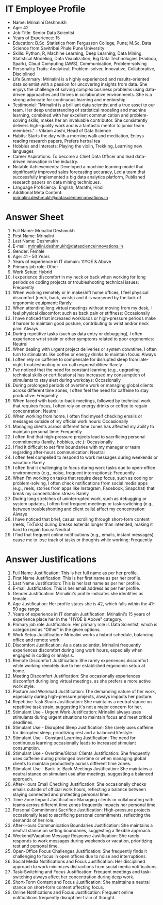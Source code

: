 # IT Employee Profile

- Name: Mrinalini Deshmukh
- Age: 42
- Job Title: Senior Data Scientist
- Years of Experience: 15
- Education: B.Sc. Statistics from Fergusson College, Pune; M.Sc. Data Science from Savitribai Phule Pune University
- Skills: Python, R, Machine Learning, Deep Learning, Data Mining, Statistical Modeling, Data Visualization, Big Data Technologies (Hadoop, Spark), Cloud Computing (AWS), Communication, Problem-solving
- Personality Traits: Analytical,  Problem-solver,  Innovative,  Collaborative,  Disciplined
- Life Summary: Mrinalini is a highly experienced and results-oriented data scientist with a passion for uncovering insights from data. She enjoys the challenge of solving complex business problems using data-driven approaches and thrives in collaborative environments.  She is a strong advocate for continuous learning and mentorship.
- Testimonial: "Mrinalini is a brilliant data scientist and a true asset to our team. Her deep understanding of statistical modeling and machine learning, combined with her excellent communication and problem-solving skills, makes her an invaluable contributor.  She consistently delivers high-quality work and is a fantastic mentor to junior team members." -  Vikram Joshi, Head of Data Science
- Habits: Starts the day with a morning walk and meditation, Enjoys reading research papers, Prefers herbal tea
- Hobbies and Interests:  Playing the violin,  Trekking,  Learning new languages
- Career Aspirations: To become a Chief Data Officer and lead data-driven innovation in the industry.
- Notable Achievements: Developed a machine learning model that significantly improved sales forecasting accuracy, Led a team that successfully implemented a big data analytics platform, Published research papers on data mining techniques.
- Language Proficiency: English, Marathi, Hindi
- Additional Meta Content: mrinalini.deshmukh@datascienceinnovations.in

# Answer Sheet

1. Full Name: Mrinalini Deshmukh
2. First Name: Mrinalini
3. Last Name: Deshmukh
4. E-mail: mrinalini.deshmukh@datascienceinnovations.in
5. Gender: Female
6. Age: 41 - 50 Years
7. Years of experience in IT domain: 11YOE & Above
8. Primary job role: Other
9. Work Setup: Hybrid
10. I experience discomfort in my neck or back when working for long periods on coding projects or troubleshooting technical issues: Frequently
11. When working remotely or in makeshift home offices, I feel physical discomfort (neck, back, wrists) and it is worsened by the lack of ergonomic equipment: Rarely
12. When attending long virtual meetings without moving from my desk, I feel physical discomfort such as back pain or stiffness: Occasionally
13. I have noticed that increased workloads or high-pressure periods make it harder to maintain good posture, contributing to wrist and/or neck pain: Always
14. During repetitive tasks (such as data entry or debugging), I often experience wrist strain or other symptoms related to poor ergonomics: Neutral
15. When dealing with urgent project deliveries or system downtime, I often turn to stimulants like coffee or energy drinks to maintain focus: Always
16. I often rely on caffeine to compensate for disrupted sleep from late-night troubleshooting or on-call responsibilities: Rarely
17. I’ve noticed that the need for constant learning (e.g., upgrading technical skills or certifications) has increased my consumption of stimulants to stay alert during workdays: Occasionally
18. During prolonged periods of overtime work or managing global clients across different time zones, I often feel the need for caffeine to stay productive: Frequently
19. When faced with back-to-back meetings, followed by technical work that requires focus, I often rely on energy drinks or coffee to regain concentration: Neutral
20. When working from home, I often find myself checking emails or messages outside of my official work hours: Occasionally
21. Managing clients across different time zones has affected my ability to maintain personal time: Frequently
22. I often find that high-pressure projects lead to sacrificing personal commitments (family, hobbies, etc.): Occasionally
23. I find it difficult to set firm boundaries with my manager or team regarding after-hours communication: Neutral
24. I often feel compelled to respond to work messages during weekends or vacation: Rarely
25. I often find it challenging to focus during work tasks due to open-office environments (e.g., noise, frequent interruptions): Frequently
26. When I’m working on tasks that require deep focus, such as coding or problem-solving, I often check notifications from social media apps (e.g., reels, stories from apps like Instagram, Facebook, Snapchat) that break my concentration streak: Rarely
27. During long stretches of uninterrupted work, such as debugging or system updates, I often find frequent meetings or task-switching (e.g., between troubleshooting and client calls) affect my concentration: Always
28. I have noticed that brief, casual scrolling through short-form content (reels, TikToks) during breaks extends longer than intended, making it hard to regain focus: Neutral
29. I find that frequent online notifications (e.g., emails, instant messages) cause me to lose track of tasks or thoughts while working: Frequently


# Answer Justifications

1. Full Name Justification: This is her full name as per her profile.
2. First Name Justification: This is her first name as per her profile.
3. Last Name Justification: This is her last name as per her profile.
4. E-mail Justification: This is her email address as per her profile.
5. Gender Justification: Mrinalini's profile indicates she identifies as female.
6. Age Justification: Her profile states she is 42, which falls within the 41-50 age range.
7. Years of experience in IT domain Justification: Mrinalini's 15 years of experience place her in the "11YOE & Above" category.
8. Primary job role Justification: Her primary role is Data Scientist, which is categorized as "Other" in the given options.
9. Work Setup Justification: Mrinalini works a hybrid schedule, balancing office and remote work.
10. Discomfort Justification: As a data scientist, Mrinalini frequently experiences discomfort during long work hours, especially when engaged in coding or analysis.
11. Remote Discomfort Justification: She rarely experiences discomfort while working remotely due to her established ergonomic setup at home.
12. Meeting Discomfort Justification: She occasionally experiences discomfort during long virtual meetings, as she prefers a more active work style.
13. Posture and Workload Justification: The demanding nature of her work, especially during high-pressure projects, always impacts her posture.
14. Repetitive Task Strain Justification: She maintains a neutral stance on repetitive task strain, suggesting it's not a major concern for her.
15. Stimulant Use - Urgent Work Justification: Mrinalini always uses stimulants during urgent situations to maintain focus and meet critical deadlines.
16. Stimulant Use - Disrupted Sleep Justification: She rarely uses caffeine for disrupted sleep, prioritizing rest and a balanced lifestyle.
17. Stimulant Use - Constant Learning Justification: The need for continuous learning occasionally leads to increased stimulant consumption.
18. Stimulant Use - Overtime/Global Clients Justification: She frequently uses caffeine during prolonged overtime or when managing global clients to maintain productivity across different time zones.
19. Stimulant Use - Back-to-Back Meetings Justification: She maintains a neutral stance on stimulant use after meetings, suggesting a balanced approach.
20. After-Hours Email Checking Justification: She occasionally checks emails outside of official work hours, reflecting a balance between staying connected and protecting personal time.
21. Time Zone Impact Justification: Managing clients or collaborating with teams across different time zones frequently impacts her personal time.
22. Personal Commitment Sacrifice Justification: High-pressure projects occasionally lead to sacrificing personal commitments, reflecting the demands of her role.
23. After-Hours Communication Boundaries Justification: She maintains a neutral stance on setting boundaries, suggesting a flexible approach.
24. Weekend/Vacation Message Response Justification: She rarely responds to work messages during weekends or vacation, prioritizing rest and personal time.
25. Open-Office Focus Challenges Justification: She frequently finds it challenging to focus in open offices due to noise and interruptions.
26. Social Media Notifications and Focus Justification: Her disciplined approach to work minimizes distractions from social media notifications.
27. Task-Switching and Focus Justification: Frequent meetings and task-switching always affect her concentration during deep work.
28. Short-Form Content and Focus Justification: She maintains a neutral stance on short-form content affecting focus.
29. Online Notifications and Focus Justification: Frequent online notifications frequently disrupt her train of thought.